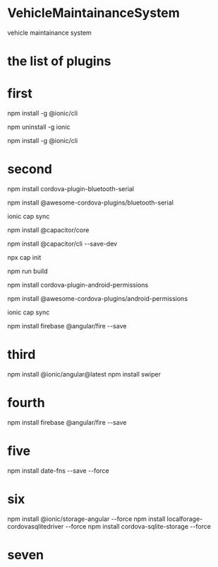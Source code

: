 # VehicleMaintainanceSystem
vehicle maintainance system


# the list of plugins 

# first 
npm install -g @ionic/cli

 npm uninstall -g ionic
 
npm install -g @ionic/cli


# second 
 npm install cordova-plugin-bluetooth-serial 
 
npm install @awesome-cordova-plugins/bluetooth-serial 

ionic cap sync

npm install @capacitor/core

npm install @capacitor/cli --save-dev

npx cap init

npm run build

npm install cordova-plugin-android-permissions 

npm install @awesome-cordova-plugins/android-permissions 

ionic cap sync

npm install firebase @angular/fire --save

# third

npm install @ionic/angular@latest
npm install swiper

# fourth 

npm install firebase @angular/fire --save

# five

npm install date-fns --save --force

# six

npm install @ionic/storage-angular --force
npm install localforage-cordovasqlitedriver --force
npm install cordova-sqlite-storage --force


# seven




